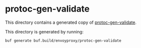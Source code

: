 # protoc-gen-validate

This directory contains a generated copy of [protoc-gen-validate].

[protoc-gen-validate]: https://github.com/envoyproxy/protoc-gen-validate

This directory is generated by running:

```sh
buf generate buf.build/envoyproxy/protoc-gen-validate
```
